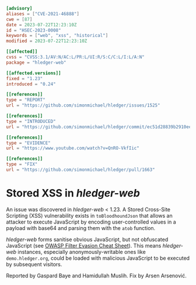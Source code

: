 ``` toml
[advisory]
aliases = ["CVE-2021-46888"]
cwe = [87]
date = 2023-07-22T12:23:10Z
id = "HSEC-2023-0008"
keywords = ["web", "xss", "historical"]
modified = 2023-07-22T12:23:10Z

[[affected]]
cvss = "CVSS:3.1/AV:N/AC:L/PR:L/UI:R/S:C/C:L/I:L/A:N"
package = "hledger-web"

[[affected.versions]]
fixed = "1.23"
introduced = "0.24"

[[references]]
type = "REPORT"
url = "https://github.com/simonmichael/hledger/issues/1525"

[[references]]
type = "INTRODUCED"
url = "https://github.com/simonmichael/hledger/commit/ec51d28839b2910eea360b1b8c72904b51cf7821"

[[references]]
type = "EVIDENCE"
url = "https://www.youtube.com/watch?v=QnRO-VkfIic"

[[references]]
type = "FIX"
url = "https://github.com/simonmichael/hledger/pull/1663"
```

# Stored XSS in *hledger-web*

An issue was discovered in *hledger-web* \< 1.23. A Stored Cross-Site
Scripting (XSS) vulnerability exists in `toBloodhoundJson` that allows
an attacker to execute JavaScript by encoding user-controlled values in
a payload with base64 and parsing them with the `atob` function.

*hledger-web* forms sanitise obvious JavaScript, but not obfuscated
JavaScript (see [OWASP Filter Evasion Cheat
Sheet](https://owasp.org/www-community/xss-filter-evasion-cheatsheet)).
This means *hledger-web* instances, especially anonymously-writable ones
like `demo.hledger.org`, could be loaded with malicious JavaScript to be
executed by subsequent visitors.

Reported by Gaspard Baye and Hamidullah Muslih. Fix by Arsen Arsenović.

